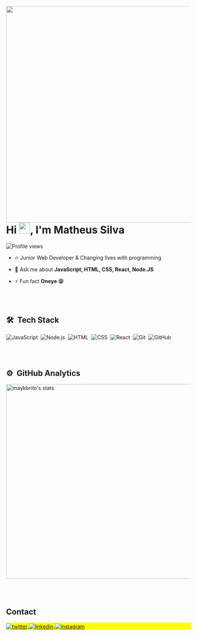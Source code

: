 <img align="right" height="590em" src="https://raw.githubusercontent.com/gist/deevmath/5d5e0ab90914c2b15e613f60fd3e77de/raw/5b2b755a43eca431960ecd34f542d4733da9daea/cardgihub.svg"/>

<h1 align="left">Hi <img src="https://raw.githubusercontent.com/kaueMarques/kaueMarques/master/hi.gif" height="30px">, I'm Matheus Silva</h1>

<p align="left"> <img src="https://komarev.com/ghpvc/?username=deevmath&color=yellow" alt="Profile views" /> </p>

- 🔥 Junior Web Developer & Changing lives with programming

<!--  - 🔭 I’m currently working at [Rocketseat](https://github.com/Rocketseat) -->

- 💬 Ask me about **JavaScript, HTML, CSS, React, Node.JS**

- ⚡ Fun fact **Oneye 😜**

<!--  - 👨‍💻 More at [maykbrito.dev](https://maykbrito.dev) -->

<br><br>

## 🛠 &nbsp;Tech Stack

![JavaScript](https://img.shields.io/badge/-JavaScript-05122A?style=flat&logo=javascript)&nbsp;
![Node.js](https://img.shields.io/badge/-Node.js-05122A?style=flat&logo=node.js)&nbsp;
![HTML](https://img.shields.io/badge/-HTML-05122A?style=flat&logo=HTML5)&nbsp;
![CSS](https://img.shields.io/badge/-CSS-05122A?style=flat&logo=CSS3&logoColor=1572B6)&nbsp;
![React](https://img.shields.io/badge/-React-05122A?style=flat&logo=react)&nbsp;
![Git](https://img.shields.io/badge/-Git-05122A?style=flat&logo=git)&nbsp;
![GitHub](https://img.shields.io/badge/-GitHub-05122A?style=flat&logo=github)&nbsp;

<br><br>

## ⚙️ &nbsp;GitHub Analytics

<p align="left">
  <img width="530em" src="https://github-readme-stats.vercel.app/api?username=deevmath&show_icons=true&theme=vision-friendly-dark" alt="maykbrito's stats"/>
 <!-- <img width="530em" src="https://github-readme-stats.vercel.app/api/top-langs/?username=maykbrito&layout=compact&theme=vision-friendly-dark" alt="maykbrito's most languages"/> -->
</p>

<br><br>

## Contact

<p align="left" style="background:yellow">
  <a href="https://twitter.com/byimatheus" target="_blank">
    <img align="center" src="https://img.shields.io/badge/-byimatheus-05122A?style=flat&logo=twitter" alt="twitter"/>  
  </a>
  <a href="https://www.linkedin.com/in/matheus-silva-952493233/" target="_blank">
    <img align="center" src="https://img.shields.io/badge/-matheussilva-05122A?style=flat&logo=linkedin" alt="linkedin"/>
  </a>
  <a href="https://instagram.com/byimatheus" target="_blank">
   <img align="center" src="https://img.shields.io/badge/-byimatheus-05122A?style=flat&logo=instagram" alt="instagram"/>
  </a>
</p>

<!--

<img width="490em" src="https://github-readme-twitter-gazf.vercel.app/api?id=maykbrito&layout=wide&show_reply=off&show_retweet=off" />


**maykbrito/maykbrito** is a ✨ _special_ ✨ repository because its `README.md` (this file) appears on your GitHub profile.

Here are some ideas to get you started:

- 🔭 I’m currently working on ...
- 🌱 I’m currently learning ...
- 👯 I’m looking to collaborate on ...
- 🤔 I’m looking for help with ...
- 💬 Ask me about ...
- 📫 How to reach me: ...
- 😄 Pronouns: ...
- ⚡ Fun fact: ...
-->
